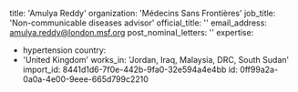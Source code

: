 title: 'Amulya Reddy'
organization: 'Médecins Sans Frontières'
job_title: 'Non-communicable diseases advisor'
official_title: ''
email_address: amulya.reddy@london.msf.org
post_nominal_letters: ''
expertise:
  - hypertension
country:
  - 'United Kingdom'
works_in: 'Jordan, Iraq, Malaysia, DRC, South Sudan'
import_id: 8441d1d6-7f0e-442b-9fa0-32e594a4e4bb
id: 0ff99a2a-0a0a-4e00-9eee-665d799c2210

